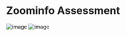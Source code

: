# Zoominfo Assessment
![image](https://github.com/sapthadev/zoominfo-chat/assets/134836076/4f15fd4d-b24c-415c-8854-8a48bf52b369)
![image](https://github.com/sapthadev/zoominfo-chat/assets/134836076/b4f9a5a9-7162-4c7b-9146-6bc0e7246724)
